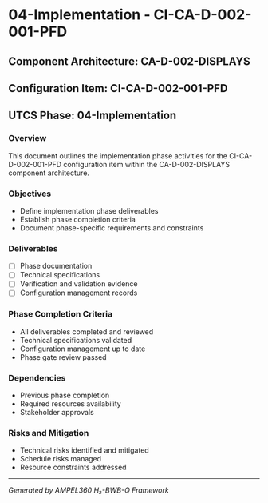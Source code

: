 # 04-Implementation - CI-CA-D-002-001-PFD

## Component Architecture: CA-D-002-DISPLAYS
## Configuration Item: CI-CA-D-002-001-PFD
## UTCS Phase: 04-Implementation

### Overview
This document outlines the implementation phase activities for the CI-CA-D-002-001-PFD configuration item within the CA-D-002-DISPLAYS component architecture.

### Objectives
- Define implementation phase deliverables
- Establish phase completion criteria
- Document phase-specific requirements and constraints

### Deliverables
- [ ] Phase documentation
- [ ] Technical specifications
- [ ] Verification and validation evidence
- [ ] Configuration management records

### Phase Completion Criteria
- All deliverables completed and reviewed
- Technical specifications validated
- Configuration management up to date
- Phase gate review passed

### Dependencies
- Previous phase completion
- Required resources availability
- Stakeholder approvals

### Risks and Mitigation
- Technical risks identified and mitigated
- Schedule risks managed
- Resource constraints addressed

---
*Generated by AMPEL360 H₂-BWB-Q Framework*
